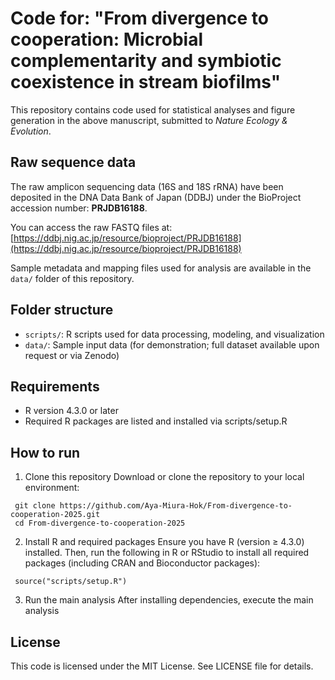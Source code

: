 # Code for: "From divergence to cooperation: Microbial complementarity and symbiotic coexistence in stream biofilms"
This repository contains code used for statistical analyses and figure generation in the above manuscript, submitted to *Nature Ecology & Evolution*.

## Raw sequence data
The raw amplicon sequencing data (16S and 18S rRNA) have been deposited in the DNA Data Bank of Japan (DDBJ) under the BioProject accession number: **PRJDB16188**.

You can access the raw FASTQ files at:
[https://ddbj.nig.ac.jp/resource/bioproject/PRJDB16188](https://ddbj.nig.ac.jp/resource/bioproject/PRJDB16188)

Sample metadata and mapping files used for analysis are available in the `data/` folder of this repository.

## Folder structure
- `scripts/`: R scripts used for data processing, modeling, and visualization
- `data/`: Sample input data (for demonstration; full dataset available upon request or via Zenodo)

## Requirements
- R version 4.3.0 or later
- Required R packages are listed and installed via scripts/setup.R

## How to run
1. Clone this repository
Download or clone the repository to your local environment:
<pre><code> git clone https://github.com/Aya-Miura-Hok/From-divergence-to-cooperation-2025.git 
 cd From-divergence-to-cooperation-2025 </code></pre>

2. Install R and required packages
Ensure you have R (version ≥ 4.3.0) installed.
Then, run the following in R or RStudio to install all required packages (including CRAN and Bioconductor packages):
<pre><code> source("scripts/setup.R") </code></pre>

3. Run the main analysis
After installing dependencies, execute the main analysis

## License
This code is licensed under the MIT License. See LICENSE file for details.
